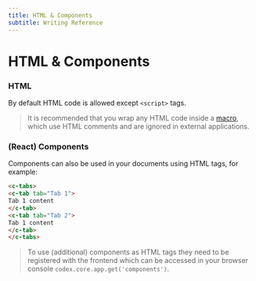 ```yaml
---
title: HTML & Components
subtitle: Writing Reference
---
```


# HTML & Components

### HTML
By default HTML code is allowed except `<script>` tags.
 
> It is recommended that you wrap any HTML code inside a [macro](../processors/macros), which use HTML comments and are ignored in external applications.


### (React) Components
Components can also be used in your documents using HTML tags, for example: 
```html
<c-tabs>
<c-tab tab="Tab 1">
Tab 1 content
</c-tab>
<c-tab tab="Tab 2">
Tab 1 content
</c-tab>
</c-tabs>
```

> To use (additional) components as HTML tags they need to be registered with the frontend which can be accessed in your browser console `codex.core.app.get('components')`.
